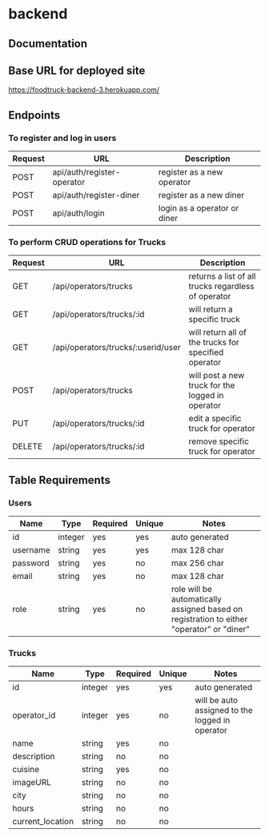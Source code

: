 # backend

## Documentation

## Base URL for deployed site 

https://foodtruck-backend-3.herokuapp.com/ 

## Endpoints

### To register and log in users

| Request | URL | Description |
| ------- | --- | ----------- |
| POST | api/auth/register-operator | register as a new operator |
| POST | api/auth/register-diner | register as a new diner |
| POST | api/auth/login | login as a operator or diner |

### To perform CRUD operations for Trucks

| Request | URL | Description |
| ------- | --- | ----------- |
| GET | /api/operators/trucks| returns a list of all trucks regardless of operator |
| GET | /api/operators/trucks/:id | will return a specific truck |
| GET | /api/operators/trucks/:userid/user| will return all of the trucks for specified operator |
| POST | /api/operators/trucks | will post a new truck for the logged in operator |
| PUT | /api/operators/trucks/:id | edit a specific truck for operator |
| DELETE | /api/operators/trucks/:id | remove specific truck for operator |

## Table Requirements

### Users
| Name | Type | Required | Unique | Notes |
| ---- | ---- | -------- | ------ | ----- |
| id | integer | yes | yes | auto generated |
| username | string | yes | yes | max 128 char |
| password | string | yes | no | max 256 char |
| email | string | yes | no | max 128 char |
| role | string | yes | no | role will be automatically assigned based on registration to either "operator" or "diner" |

### Trucks
| Name | Type | Required | Unique | Notes |
| ---- | ---- | -------- | ------ | ----- |
| id | integer | yes | yes | auto generated |
| operator_id | integer | yes | no | will be auto assigned to the logged in operator |
| name | string | yes | no | |
| description | string | no | no | |
| cuisine | string | yes | no | |
| imageURL | string | no | no | |
| city | string | no | no | |
| hours | string | no | no | |
| current_location | string | no | no | |